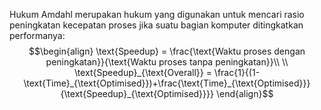 Hukum Amdahl merupakan hukum yang digunakan untuk mencari rasio peningkatan kecepatan proses jika suatu bagian komputer ditingkatkan performanya:
$$\begin{align}
\text{Speedup} = \frac{\text{Waktu proses dengan peningkatan}}{\text{Waktu proses tanpa peningkatan}}\\
\\
\text{Speedup}_{\text{Overall}} = \frac{1}{(1-\text{Time}_{\text{Optimised}})+\frac{\text{Time}_{\text{Optimised}}}{\text{Speedup}_{\text{Optimised}}}}
\end{align}$$
